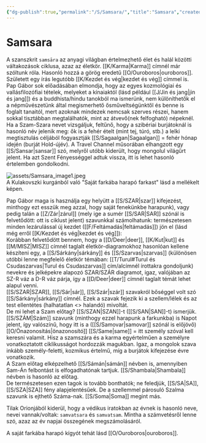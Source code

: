```yaml
---
{"dg-publish":true,"permalink":"/S/Samsara/","title":"Samsara","created":"2023-11-19T03:34","updated":"2024-10-26T00:16"}
---
```



# Samsara

A szanszkrit `samsāra` az anyagi világban értelmezhető élet és halál közötti váltakozások ciklusa, azaz az életkör. [[K/Karma\|Karma]] címnél már szóltunk róla. Hasonló hozzá a görög eredetű [[O/Ouroboros\|ouroboros]]. Született egy írás legutóbb [[K/Kezdet és vég\|kezdet és vég]] címmel is.  
Pap Gábor sok előadásában elmondja, hogy az egyes kozmológiai és vallásfilozófiai tételek, melyeket a kínaiaktól (lásd például [[J/Jin és jang\|jin és jang]]) és a buddhista/hindu tanokból ma ismerünk, nem különíthetők el a népművészetünk által megismerhető ősműveltségünktől és benne is foglalt tanaitól, mert azoknak mindezek nemcsak szerves részei, hanem sokkal tisztábban megtalálhatók, mint az átvevő(nek felfogható) népeknél.  
Ha a Szam-Szara nevet vizsgáljuk, feltűnő, hogy a szibériai burjátoknál is hasonló név jelenik meg: ők is a fehér ételt (mint tej, túró, stb.) a lelki megtisztulás céljából fogyasztják [[S/Sagaalgan\|Sagaalgan]] = fehér hónap idején (burját Hold-újév). A Travel Channel műsorában elhangzott egy [[S/Sansar\|sansar]] szó, melyről utóbb kiderült, hogy mongolul világűrt jelent. Ha azt Szent Fényességgel adtuk vissza, itt is lehet hasonló értelemben gondolkodni.  

![assets/Samsara_image1.jpeg](/img/user/S/assets/Samsara_image1.jpeg)  
A Kulakovszki kurgánból való "Saját farkába harapó farkast" lásd a mellékelt képen.  

Pap Gábor maga is használja egy helyütt a [[S/SZAR\|szar]] kifejezést, minthogy ezt esszük meg azzal, hogy saját fenekünkbe harapunk), vagy pedig talán a [[Z/Zár\|zárul]] (mely ige a sumér [[S/SAR\|SAR]] szónál is felvetődött: ott is ciklust jelent) szavunkkal számolhatunk: természetesen minden lezárulással új kezdet ([[F/Feltámadás\|feltámadás]]) jön el (lásd még erről [[K/Kezdet és vég\|kezdet és vég]]):  
Korábban felvetődött bennem, hogy a [[D/Deer\|deer]], [[K/Kut\|kut]] és [[M/MISZ\|MISZ]] címnél taglalt életkör-diagramokhoz hasonlóan kellene készíteni egy, a [[S/Sárkány\|sárkány]] és [[S/Szarvas\|szarvas]] (különösen utóbbi lenne megfelelő életkör témában: [[T/Turul#Turul és Csudaszarvas\|Turul és Csudaszarvas]] cím/alcímnél írottakra gondoljunk) nevekre és jelképekre alapozó SZAR/SZÁR diagramot, igaz, valójában az SZ-R váz a D-R váz párja, így a [[D/Deer\|deer]] címnél taglalt témát lehet alapul venni.  
[[S/SZAR\|SZAR]], [[S/Sár\|sár]], [[S/Szár\|szár]] szavakról bőséggel volt szó [[S/Sárkány\|sárkány]] címnél. Ezek a szavak fejezik ki a szellem/lélek és az test ellentétes (halhatatlan <> halandó) mivoltát.  
De mi lehet a Szam előtag? [[S/SZAN\|SZAN]]-t ([[S/SAN\|SAN]]-t) ismerjük. [[S/SZÁM\|Szám]] szavunk (minthogy ezzel harapunk a farkunkba) is Napot jelent, így valószínű, hogy itt is a ([[S/Samovar\|samovar]] szónál is előjövő) [[O/Önazonosítás\|önazonosító]] [[S/Same\|same]] = itt személy szóval kell keresni valamit. Hisz a szamszára és a karma egyértelműen a személyre vonatkoztatott ciklikusságot hordozzák magukban. Igaz, a mongolok szava inkább személy-feletti, kozmikus értelmű, míg a burjátok kifejezése évre vonatkozik.  
A Szam előtag elképzelhető [[S/Sámán\|sámán]] névben is, amennyiben Sam-Án felbontást is elfogadhatónak tartjuk. [[S/Shambala\|Shambala]] névben is hasonló az előtag.  
De természetesen ezen tagok is tovább bonthatók; ne feledjük, [[S/SA\|SA]], [[S/SZA\|SZA]] fény alapjelentésűek. De a szellemmel párosuló Szalma szavunk is ejthető Száma-nak. [[S/Soma\|Soma]] megint más.  

Tilak Orionjából kiderül, hogy a védikus iratokban az évnek is hasonló neve, nevei vannak/voltak: `samvatsara` és `samvatsam`. Mintha a számvetésről lenne szó, azaz az év napjai összegének megszámolásáról.  


A saját farkába harapó kígyót tehát lásd [[O/Ouroboros\|ouroboros]].  